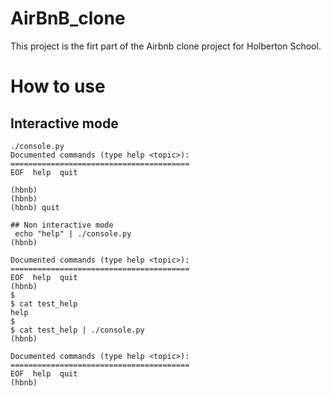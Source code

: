 # AirBnB_clone
This project is the firt part of the Airbnb clone project for Holberton School.

# How to use
## Interactive mode
```
./console.py
Documented commands (type help <topic>):
========================================
EOF  help  quit

(hbnb)
(hbnb)
(hbnb) quit

## Non interactive mode
 echo "help" | ./console.py
(hbnb)

Documented commands (type help <topic>):
========================================
EOF  help  quit
(hbnb) 
$
$ cat test_help
help
$
$ cat test_help | ./console.py
(hbnb)

Documented commands (type help <topic>):
========================================
EOF  help  quit
(hbnb)
```
